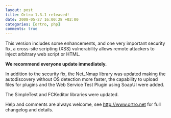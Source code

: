 ```yaml
--- 
layout: post
title: Ortro 1.3.1 released!
date: 2008-05-27 16:00:28 +02:00
categories: [ortro, php]
comments: true
---
```

This version includes some enhancements, and one very important security fix, a cross-site scripting (XSS) vulnerability allows remote attackers to inject arbitrary web script or HTML.

<strong>We recommend everyone update immediately.</strong>

In addition to the security fix, the Net_Nmap library was updated making the autodiscovery without OS detection more faster, the capability to upload files for plugins and the Web Service Test Plugin using SoapUI were added.

The SimpleTest and FCKeditor libraries were updated.

Help and comments are always welcome, see <a href="http://www.ortro.net/" target="_new">http://www.ortro.net</a> for full changelog and details.
